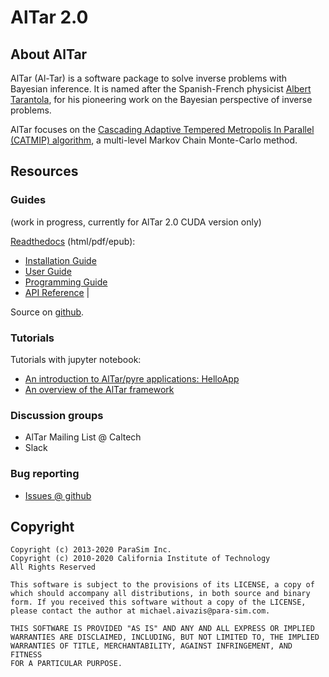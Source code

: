 # AlTar 2.0

## About AlTar
AlTar (Al-Tar) is a software package to solve inverse problems with Bayesian inference. It is named after the Spanish-French physicist [Albert Tarantola](https://en.wikipedia.org/wiki/Albert_Tarantola), for his pioneering work on the Bayesian perspective of inverse problems.

AlTar focuses on the [Cascading Adaptive Tempered Metropolis In Parallel (CATMIP) algorithm](https://thesis.library.caltech.edu/5918/), a multi-level Markov Chain Monte-Carlo method. 

## Resources


### Guides
(work in progress, currently for AlTar 2.0 CUDA version only)

[Readthedocs](https://altar.readthedocs.io) (html/pdf/epub):

- [Installation Guide](https://altar.readthedocs.io/en/cuda/cuda/Installation.html) 
- [User Guide](https://altar.readthedocs.io/en/cuda/cuda/Manual.html) 
- [Programming Guide](https://altar.readthedocs.io/en/cuda/cuda/Programming.html) 
- [API Reference](https://altar.readthedocs.io/en/cuda/api/index.html) |

Source on [github](https://github.com/lijun99/altar2-documentation). 

### Tutorials
Tutorials with jupyter notebook:

- [An introduction to AlTar/pyre applications: HelloApp](jupyter/hello/hello.ipynb)
- [An overview of the AlTar framework](jupyter/linear/linear.ipynb)

### Discussion groups

- AlTar Mailing List @ Caltech 
- Slack 

### Bug reporting

- [Issues @ github](https://github.com/AlTarFramework/altar/issues)

## Copyright

    Copyright (c) 2013-2020 ParaSim Inc.
    Copyright (c) 2010-2020 California Institute of Technology
    All Rights Reserved

    This software is subject to the provisions of its LICENSE, a copy of
    which should accompany all distributions, in both source and binary
    form. If you received this software without a copy of the LICENSE,
    please contact the author at michael.aivazis@para-sim.com.

    THIS SOFTWARE IS PROVIDED "AS IS" AND ANY AND ALL EXPRESS OR IMPLIED
    WARRANTIES ARE DISCLAIMED, INCLUDING, BUT NOT LIMITED TO, THE IMPLIED
    WARRANTIES OF TITLE, MERCHANTABILITY, AGAINST INFRINGEMENT, AND FITNESS
    FOR A PARTICULAR PURPOSE.
